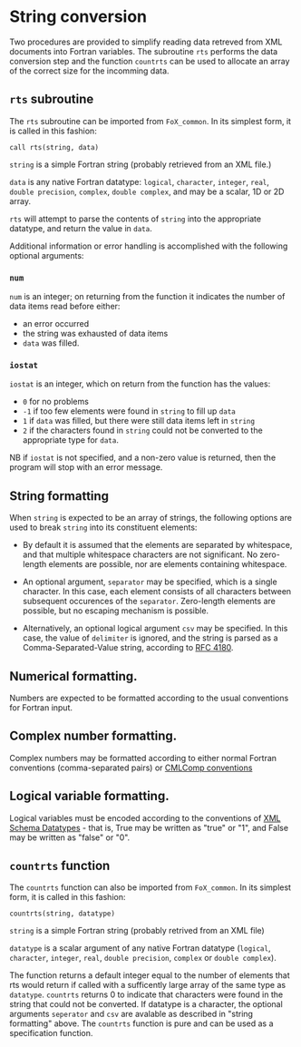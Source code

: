 # String conversion

Two procedures are provided to simplify reading data retreved from XML documents into Fortran variables. The subroutine `rts` performs the data conversion step and the function `countrts` can be used to allocate an array of the correct size for the incomming data. 

## `rts` subroutine

The `rts` subroutine can be imported from `FoX_common`. In its simplest form, it is called in this fashion:

    call rts(string, data)

`string` is a simple Fortran string (probably retrieved from an XML file.)

`data` is any native Fortran datatype: `logical`, `character`, `integer`, `real`, `double precision`, `complex`, `double complex`, and may be a scalar, 1D or 2D array.

`rts` will attempt to parse the contents of `string` into the appropriate datatype, and return the value in `data`.

Additional information or error handling is accomplished with the following optional arguments:

### `num`

`num` is an integer; on returning from the function it indicates the number of data items read before either:

* an error occurred
* the string was exhausted of data items  
* `data` was filled.

### `iostat`

`iostat` is an integer, which on return from the function has the values:

* `0` for no problems
* `-1` if too few elements were found in `string` to fill up `data`
* `1` if `data` was filled, but there were still data items left in `string`
* `2` if the characters found in `string` could not be converted to the appropriate type for `data`.

NB if `iostat` is not specified, and a non-zero value is returned, then the program will stop with an error message.

## String formatting

When `string` is expected to be an array of strings, the following options are used to break `string` into its constituent elements:

* By default it is assumed that the elements are separated by whitespace, and that multiple whitespace characters are not significant. No zero-length elements are possible, nor are elements containing whitespace.

* An optional argument, `separator` may be specified, which is a single character. In this case, each element consists of all characters between subsequent occurences of the `separator`. Zero-length elements are possible, but no escaping mechanism is possible.

* Alternatively, an optional logical argument `csv` may be specified. In this case, the value of `delimiter` is ignored, and the string is parsed as a Comma-Separated-Value string, according to [RFC 4180](http://tools.ietf.org/html/rfc4180).

## Numerical formatting.

Numbers are expected to be formatted according to the usual conventions for Fortran input.

## Complex number formatting.

Complex numbers may be formatted according to either normal Fortran conventions (comma-separated pairs) or [CMLComp conventions](http://cmlcomp.org/t/wiki/FpxStandard)

## Logical variable formatting.

Logical variables must be encoded according to the conventions of [XML Schema Datatypes](http://www.w3.org/TR/xmlschema-2/#boolean)  - that is, True may be written as "true" or "1", and False may be written as "false" or "0".

## `countrts` function

The `countrts` function can also be imported from `FoX_common`. In its simplest form, it is called in this fashion:

    countrts(string, datatype)

`string` is a simple Fortran string (probably retrived from an XML file)

`datatype` is a scalar argument of any native Fortran datatype (`logical`, `character`, `integer`, `real`, `double precision`, `complex` or `double complex`).

The function returns a default integer equal to the number of elements that rts would
return if called with a sufficently large array of the same type as `datatype`. `countrts` returns 0 to indicate that characters were found in the string that could not be converted. If datatype is a character, the optional arguments `seperator` and `csv` are avalable as described in "string formatting" above. The `countrts` function is pure and can be used as a specification function.

